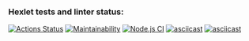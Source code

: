 ### Hexlet tests and linter status:
[![Actions Status](https://github.com/yarikus23/frontend-project-lvl1/workflows/hexlet-check/badge.svg)](https://github.com/yarikus23/frontend-project-lvl1/actions)
[![Maintainability](https://api.codeclimate.com/v1/badges/a99a88d28ad37a79dbf6/maintainability)](https://codeclimate.com/github/codeclimate/codeclimate/maintainability)
[![Node.js CI](https://github.com/yarikus23/frontend-project-lvl1/actions/workflows/node.js.yml/badge.svg)](https://github.com/yarikus23/frontend-project-lvl1/actions/workflows/node.js.yml)
[![asciicast](https://asciinema.org/a/XHo2T417Y5wAZ6SaIeFE8cTiU.svg)](https://asciinema.org/a/XHo2T417Y5wAZ6SaIeFE8cTiU)
[![asciicast](https://asciinema.org/a/H8HQLHg2mgeWCWljIZg4mMl1m.svg)](https://asciinema.org/a/H8HQLHg2mgeWCWljIZg4mMl1m)